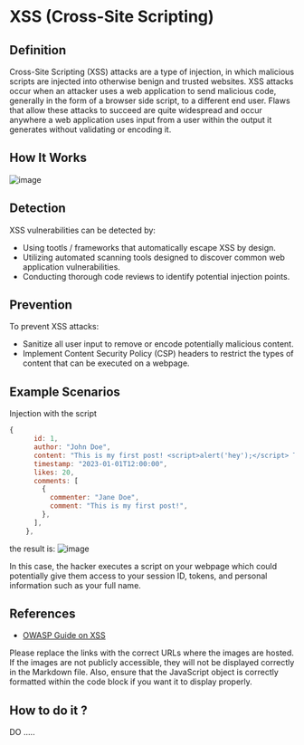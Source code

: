 # XSS (Cross-Site Scripting)

## Definition

Cross-Site Scripting (XSS) attacks are a type of injection, in which malicious scripts are injected into otherwise benign and trusted websites. XSS attacks occur when an attacker uses a web application to send malicious code, generally in the form of a browser side script, to a different end user. Flaws that allow these attacks to succeed are quite widespread and occur anywhere a web application uses input from a user within the output it generates without validating or encoding it.

## How It Works

![image](https://github.com/GuillaumeDorschner/HackMe/assets/44686652/a0e78870-5c49-49fb-862f-3f64f31645fc)


## Detection

XSS vulnerabilities can be detected by:
- Using tootls / frameworks that automatically escape XSS by design.
- Utilizing automated scanning tools designed to discover common web application vulnerabilities.
- Conducting thorough code reviews to identify potential injection points.

## Prevention

To prevent XSS attacks:
- Sanitize all user input to remove or encode potentially malicious content.
- Implement Content Security Policy (CSP) headers to restrict the types of content that can be executed on a webpage.


## Example Scenarios

Injection with the script
```js
{
      id: 1,
      author: "John Doe",
      content: "This is my first post! <script>alert('hey');</script> This is my first",
      timestamp: "2023-01-01T12:00:00",
      likes: 20,
      comments: [
        {
          commenter: "Jane Doe",
          comment: "This is my first post!",
        },
      ],
    },
```

the result is:
![image](https://github.com/GuillaumeDorschner/HackMe/assets/44686652/6762aef5-8adf-4e36-a5ec-f70a4c7c3564)

In this case, the hacker executes a script on your webpage which could potentially give them access to your session ID, tokens, and personal information such as your full name.

## References

- [OWASP Guide on XSS](https://owasp.org/www-community/attacks/xss/)


Please replace the links with the correct URLs where the images are hosted. If the images are not publicly accessible, they will not be displayed correctly in the Markdown file. Also, ensure that the JavaScript object is correctly formatted within the code block if you want it to display properly.

## How to do it ?

DO .....